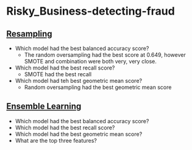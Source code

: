 # Risky_Business-detecting-fraud

## [Resampling](Instructions/Starter_Code/credit_risk_resampling.ipynb)
* Which model had the best balanced accuracy score?
    * The random oversampling had the best score at 0.649, however SMOTE and combination were both very, very close.
* Which model had the best recall score?
    * SMOTE had the best recall
* Which model had teh best geometric mean score?
    * Random oversampling had the best geometric mean score


## [Ensemble Learning](Instructions/Starter_Code/credit_risk_ensemble.ipynb)
* Which model had the best balanced accuracy score?
* Which model had the best recall score?
* Which model had the best geometric mean score?
* What are the top three features?